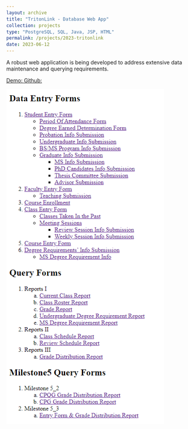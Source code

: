 ```yaml
---
layout: archive
title: "TritonLink - Database Web App"
collection: projects
type: "PostgreSQL, SQL, Java, JSP, HTML"
permalink: /projects/2023-tritonlink
date: 2023-06-12
---
```

A robust web application is being developed to address extensive data maintenance and querying requirements. 


<!-- citation and icon code -->
<p> 
<a href="https://youtu.be/WuNjX2rVSFg">Demo:  <i class="fab fa-fw fa-youtube-square zoom" aria-hidden="true"></i></a>   
<a href="https://github.com/ahvuong/TritonLink-Database-Web-App">Github: <i class="fab fa-fw fa-github zoom" aria-hidden="true"></i></a>
</p>

![homepage](../images/tritonlink_homepage.png)
